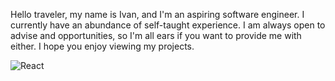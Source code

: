 Hello traveler, my name is Ivan, and I'm an aspiring software engineer. I currently have an abundance of self-taught experience. I am always open to advise and opportunities, so I'm all ears if you want to provide me with either. I hope you enjoy viewing my projects.

![React](https://user-images.githubusercontent.com/86818646/153719380-9e90bb2f-e937-4297-adb2-c0b6668f3c7c.png)

<!--!

**Trejoivan/Trejoivan** is a ✨ _special_ ✨ repository because its `README.md` (this file) appears on your GitHub profile.

Here are some ideas to get you started:

- 🔭 I’m currently working on ...
- 🌱 I’m currently learning ...
- 👯 I’m looking to collaborate on ...
- 🤔 I’m looking for help with ...
- 💬 Ask me about ...
- 📫 How to reach me: ...

- 😄 Pronouns: ...
- ⚡ Fun fact: ...
-->
